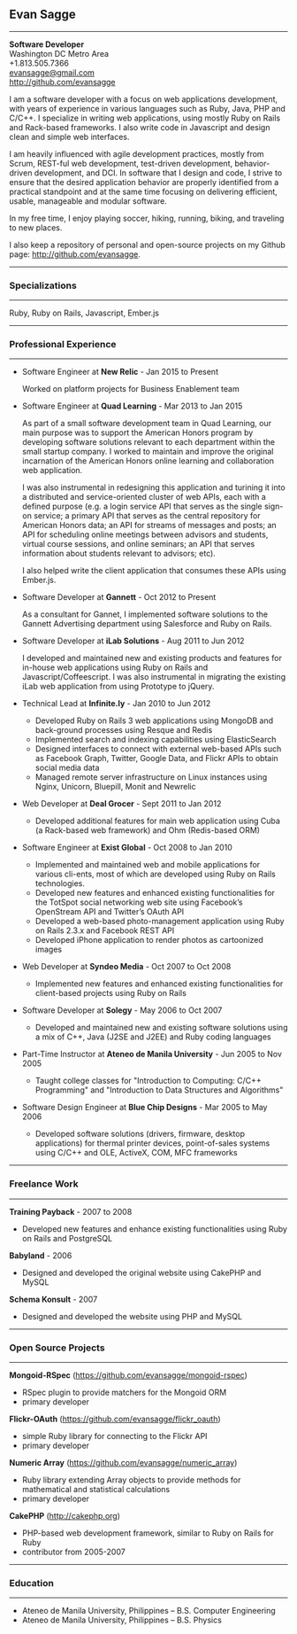 ## Evan Sagge
***
  **Software Developer**  
  Washington DC Metro Area  
  +1.813.505.7366  
  <evansagge@gmail.com>  
  <http://github.com/evansagge>

I am a software developer with a focus on web applications development, with years of experience in various languages such as Ruby, Java, PHP and C/C++. I specialize in writing web applications, using mostly Ruby on Rails and Rack-based frameworks. I also write code in Javascript and design clean and simple web interfaces.

I am heavily influenced with agile development practices, mostly from Scrum, REST-ful web development, test-driven development, behavior-driven development, and DCI. In software that I design and code, I strive to ensure that the desired application behavior are properly identified from a practical standpoint and at the same time focusing on delivering efficient, usable, manageable and modular software.

In my free time, I enjoy playing soccer, hiking, running, biking, and traveling to new places.

I also keep a repository of personal and open-source projects on my Github page: <http://github.com/evansagge>.

***  
### Specializations
***
Ruby, Ruby on Rails, Javascript, Ember.js
  
***
### Professional Experience
***
* Software Engineer at **New Relic** - Jan 2015 to Present

  Worked on platform projects for Business Enablement team

* Software Engineer at **Quad Learning** - Mar 2013 to Jan 2015

  As part of a small software development team in Quad Learning, our main purpose was to support the American Honors program by developing software solutions relevant to each department within the small startup company. I worked to maintain and improve the original incarnation of the American Honors online learning and collaboration web application. 
  
  I was also instrumental in redesigning this application and turining it into a distributed and service-oriented cluster of web APIs, each with a defined purpose (e.g. a login service API that serves as the single sign-on service; a primary API that serves as the central repository for American Honors data; an API for streams of messages and posts; an API for scheduling online meetings between advisors and students, virtual course sessions, and online seminars; an API that serves information about students relevant to advisors; etc). 
  
  I also helped write the client application that consumes these APIs using Ember.js.

* Software Developer at **Gannett** - Oct 2012 to Present
  
  As a consultant for Gannet, I implemented software solutions to the Gannett Advertising department using Salesforce and Ruby on Rails.

* Software Developer at **iLab Solutions** - Aug 2011 to Jun 2012
  
  I developed and maintained new and existing products and features for in-house web applications using Ruby on Rails and Javascript/Coffeescript. I was also instrumental in migrating the existing iLab web application from using Prototype to jQuery.

* Technical Lead at **Infinite.ly** - Jan 2010 to Jun 2012

  - Developed Ruby on Rails 3 web applications using MongoDB and back-ground processes using Resque and Redis
  - Implemented search and indexing capabilities using ElasticSearch
  - Designed interfaces to connect with external web-based APIs such as Facebook Graph, Twitter, Google Data, and Flickr APIs to obtain social media data
  - Managed remote server infrastructure on Linux instances using Nginx, Unicorn, Bluepill, Monit and Newrelic

* Web Developer at **Deal Grocer** - Sept 2011 to Jan 2012

  - Developed additional features for main web application using Cuba (a Rack-based web framework) and Ohm (Redis-based ORM)

* Software Engineer at **Exist Global** - Oct 2008 to Jan 2010

  - Implemented and maintained web and mobile applications for various cli-ents, most of which are developed using Ruby on Rails technologies.
  - Developed new features and enhanced existing functionalities for the TotSpot social networking web site using Facebook’s OpenStream API and Twitter’s OAuth API
  - Developed a web-based photo-management application using Ruby on Rails 2.3.x and Facebook REST API
  - Developed iPhone application to render photos as cartoonized images

* Web Developer at **Syndeo Media** - Oct 2007 to Oct 2008

  - Implemented new features and enhanced existing functionalities for client-based projects using Ruby on Rails

* Software Developer at **Solegy** - May 2006 to Oct 2007

  - Developed and maintained new and existing software solutions using a mix of C++, Java (J2SE and J2EE) and Ruby coding languages

* Part-Time Instructor at **Ateneo de Manila University** - Jun 2005 to Nov 2005
  - Taught college classes for "Introduction to Computing: C/C++ Programming" and "Introduction to Data Structures and Algorithms"

* Software Design Engineer at **Blue Chip Designs** - Mar 2005 to May 2006

  - Developed software solutions (drivers, firmware, desktop applications) for thermal printer devices, point-of-sales systems using C/C++ and OLE, ActiveX, COM, MFC frameworks

***
### Freelance Work
***

**Training Payback** - 2007 to 2008

  - Developed new features and enhance existing functionalities using Ruby on Rails and PostgreSQL

**Babyland** - 2006

  - Designed and developed the original website using CakePHP and MySQL

**Schema Konsult** - 2007

  - Designed and developed the website using PHP and MySQL

***
### Open Source Projects
***

**Mongoid-RSpec** (<https://github.com/evansagge/mongoid-rspec>)

  - RSpec plugin to provide matchers for the Mongoid ORM
  - primary developer

**Flickr-OAuth** (<https://github.com/evansagge/flickr_oauth>)

  - simple Ruby library for connecting to the Flickr API
  - primary developer

**Numeric Array** (<https://github.com/evansagge/numeric_array>)

  - Ruby library extending Array objects to provide methods for mathematical and statistical calculations
  - primary developer

**CakePHP** (<http://cakephp.org>)

  - PHP-based web development framework, similar to Ruby on Rails for Ruby
  - contributor from 2005-2007

***
### Education
***

- Ateneo de Manila University, Philippines – B.S. Computer Engineering
- Ateneo de Manila University, Philippines – B.S. Physics
